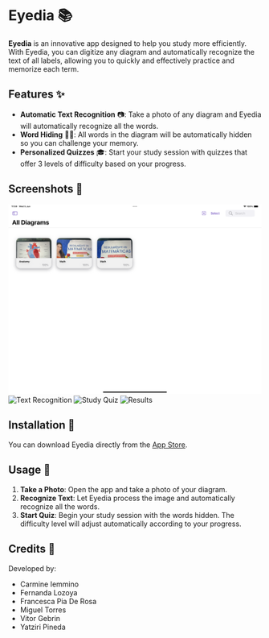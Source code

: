 # Eyedia 📚

**Eyedia** is an innovative app designed to help you study more efficiently. With Eyedia, you can digitize any diagram and automatically recognize the text of all labels, allowing you to quickly and effectively practice and memorize each term.

## Features ✨

- **Automatic Text Recognition** 📷: Take a photo of any diagram and Eyedia will automatically recognize all the words.
- **Word Hiding** 🕵️‍♂️: All words in the diagram will be automatically hidden so you can challenge your memory.
- **Personalized Quizzes** 🎓: Start your study session with quizzes that offer 3 levels of difficulty based on your progress.

## Screenshots 📸

![Main Screen](Macro/Images/MainScreen.PNG)
![Text Recognition](Macro/Images/TextRecognition.PNG)
![Study Quiz](Macro/Images/EasyQuiz.PNG)
![Results](Macro/Images/Results.PNG)

## Installation 📲

You can download Eyedia directly from the [App Store](https://www.apple.com/app-store/).

## Usage 🚀

1. **Take a Photo**: Open the app and take a photo of your diagram.
2. **Recognize Text**: Let Eyedia process the image and automatically recognize all the words.
3. **Start Quiz**: Begin your study session with the words hidden. The difficulty level will adjust automatically according to your progress.

## Credits 🙌

Developed by:
- Carmine Iemmino
- Fernanda Lozoya
- Francesca Pia De Rosa
- Miguel Torres
- Vitor Gebrin
- Yatziri Pineda

